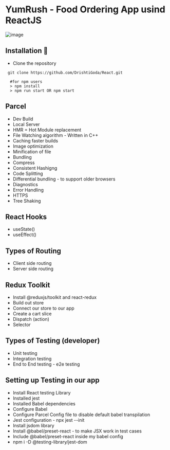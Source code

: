# YumRush - Food Ordering App usind ReactJS

![image](https://github.com/DrishtiGoda/React/assets/91425083/76b1434d-5dbc-4a38-9ab4-7909941a4d1b)

## Installation 🚀
- Clone the repository
```shell
 git clone https://github.com/DrishtiGoda/React.git
```
```shell
  #for npm users
  > npm install
  > npm run start OR npm start
```

## Parcel
- Dev Build
- Local Server
- HMR = Hot Module replacement
- File Watching algorithm - Written in C++
- Caching faster builds
- Image optimization
- Minification of file
- Bundling
- Compress
- Consistent Hashigng
- Code Splitting
- Differential bundling - to support older browsers
- Diagnostics
- Error Handling
- HTTPS
- Tree Shaking 

## React Hooks
- useState()
- useEffect()

## Types of Routing 
- Client side routing
- Server side routing

## Redux Toolkit
- Install @reduxjs/toolkit and react-redux
- Build out store
- Connect our store to our app
- Create a cart slice
- Dispatch (action)
- Selector

## Types of Testing (developer)
- Unit testing
- Integration testing
- End to End testing - e2e testing

## Setting up Testing in our app
- Install React testing Library
- Installed jest
- Installed Babel dependencies
- Configure Babel
- Configure Parcel Config file to disable default babel transpilation
- Jest configuration - npx jest --init
- Install jsdom library
- Install @babel/preset-react - to make JSX work in test cases 
- Include @babel/preset-react inside my babel config
- npm i -D @testing-library/jest-dom
